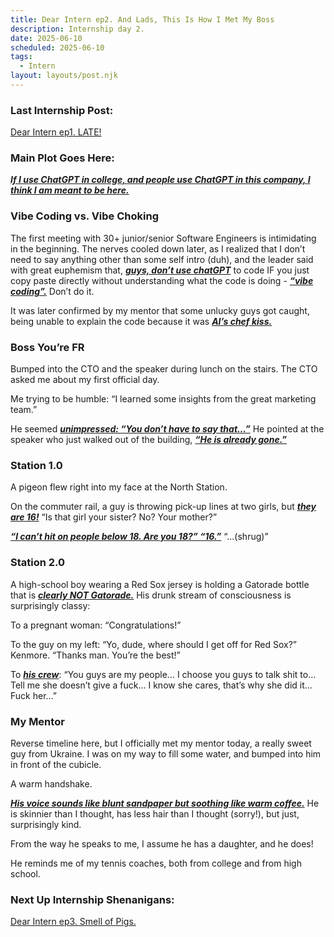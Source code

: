 ```yaml
---
title: Dear Intern ep2. And Lads, This Is How I Met My Boss
description: Internship day 2.
date: 2025-06-10
scheduled: 2025-06-10
tags:
  - Intern
layout: layouts/post.njk
---
```


<h3>Last Internship Post:</h3>
<a href="{{ '/posts/dearinternep1/' | url }}">Dear Intern ep1. LATE!</a>

<h3>Main Plot Goes Here:</h3>

***<u>If I use ChatGPT in college, and people use ChatGPT in this company, I think I am meant to be here.***</u>

<h3>Vibe Coding vs. Vibe Choking</h3>

The first meeting with 30+ junior/senior Software Engineers is intimidating in the beginning. The nerves cooled down later, as I realized that I don’t need to say anything other than some self intro (duh), and the leader said with great euphemism that, ***<u>guys, don’t use chatGPT***</u> to code IF you just copy paste directly without understanding what the code is doing - ***<u>“vibe coding”.***</u> Don’t do it.

It was later confirmed by my mentor that some unlucky guys got caught, being unable to explain the code because it was ***<u>AI’s chef kiss.***</u>

<h3>Boss You’re FR</h3>

Bumped into the CTO and the speaker during lunch on the stairs. The CTO asked me about my first official day.

Me trying to be humble: “I learned some insights from the great marketing team.”

He seemed ***<u>unimpressed: “You don’t have to say that…”***</u> He pointed at the speaker who just walked out of the building, ***<u>“He is already gone.”***</u>

<h3>Station 1.0</h3>

A pigeon flew right into my face at the North Station.

On the commuter rail, a guy is throwing pick-up lines at two girls, but ***<u>they are 16!***</u>
“Is that girl your sister? No? Your mother?”

***<u>“I can’t hit on people below 18. Are you 18?” “16.”***</u> “...(shrug)”

<h3>Station 2.0</h3>

A high-school boy wearing a Red Sox jersey is holding a Gatorade bottle that is ***<u>clearly NOT Gatorade.***</u> His drunk stream of consciousness is surprisingly classy:

To a pregnant woman: “Congratulations!”

To the guy on my left: “Yo, dude, where should I get off for Red Sox?” Kenmore. “Thanks man. You’re the best!”

To ***<u>his crew***</u>: “You guys are my people… I choose you guys to talk shit to… Tell me she doesn’t give a fuck… I know she cares, that’s why she did it… Fuck her…”

<h3>My Mentor</h3>

Reverse timeline here, but I officially met my mentor today, a really sweet guy from Ukraine. I was on my way to fill some water, and bumped into him in front of the cubicle.

A warm handshake.

***<u>His voice sounds like blunt sandpaper but soothing like warm coffee.***</u> He is skinnier than I thought, has less hair than I thought (sorry!), but just, surprisingly kind.

From the way he speaks to me, I assume he has a daughter, and he does!

He reminds me of my tennis coaches, both from college and from high school.

<h3>Next Up Internship Shenanigans:</h3>
<a href="{{ '/posts/dearinternep3/' | url }}">Dear Intern ep3. Smell of Pigs.</a>

